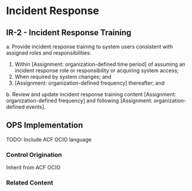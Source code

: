 # Incident Response
## IR-2 - Incident Response Training

a. Provide incident response training to system users consistent with assigned roles and responsibilities:<br />
1. Within [Assignment: organization-defined time period] of assuming an incident response role or responsibility or acquiring system access;<br />
2. When required by system changes; and<br />
3. [Assignment: organization-defined frequency] thereafter; and

b. Review and update incident response training content [Assignment: organization-defined frequency] and following [Assignment: organization-defined events].

## OPS Implementation

TODO: Include ACF OCIO language

### Control Origination

Inherit from ACF OCIO

### Related Content
